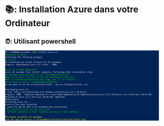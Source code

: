 # 📚: Installation Azure dans votre Ordinateur 

⏰: Utilisant powershell 
---------------------
![image](images/1.0.PNG)
